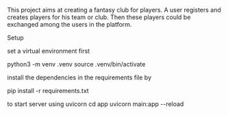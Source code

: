 This project aims at creating a fantasy club for players. A user registers and creates players for his team or club.
Then these players could be exchanged among the users in the platform.


Setup

set a virtual environment first

python3 -m venv .venv
source .venv/bin/activate

install the dependencies in the requirements file by 

pip install -r requirements.txt


to start server using uvicorn
cd app
uvicorn main:app --reload